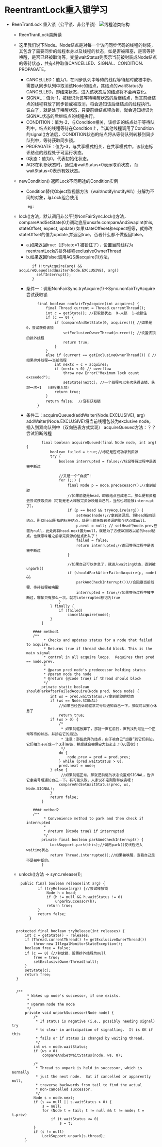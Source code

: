 # ReentrantLock重入锁学习

- ReenTrantLock 重入锁（公平锁、非公平锁）
    ![线程池类结构](lock.png)
    
    - ReenTrantLock类解读
    
    - 这里我们说下Node。Node结点是对每一个访问同步代码的线程的封装，其包含了需要同步的线程本身以及线程的状态，如是否被阻塞，是否等待唤醒，是否已经被取消等。变量waitStatus则表示当前被封装成Node结点的等待状态，共有4种取值CANCELLED、SIGNAL、CONDITION、PROPAGATE。     
      - CANCELLED：值为1，在同步队列中等待的线程等待超时或被中断，需要从同步队列中取消该Node的结点，其结点的waitStatus为CANCELLED，即结束状态，进入该状态后的结点将不会再变化。     
      - SIGNAL：值为-1，被标识为该等待唤醒状态的后继结点，当其前继结点的线程释放了同步锁或被取消，将会通知该后继结点的线程执行。说白了，就是处于唤醒状态，只要前继结点释放锁，就会通知标识为SIGNAL状态的后继结点的线程执行。      
      - CONDITION：值为-2，与Condition相关，该标识的结点处于等待队列中，结点的线程等待在Condition上，当其他线程调用了Condition的signal()方法后，CONDITION状态的结点将从等待队列转移到同步队列中，等待获取同步锁。     
      - PROPAGATE：值为-3，与共享模式相关，在共享模式中，该状态标识结点的线程处于可运行状态。      
      - 0状态：值为0，代表初始化状态。
      - AQS在判断状态时，通过用waitStatus>0表示取消状态，而waitStatus<0表示有效状态。
    - newCondition() 返回Lock不同用途的Condition实例
       - Condition替代Object监视器方法（wait\notify\notifyAll\）分解为不同的对象，与Lock组合使用
       ```
           eg: 
       ```
    - lock()方法，默认调用非公平锁NonFairSync.lock()方法，compareAndSetState(0,1)调动底层unsafe.compareAndSwapInt(this, stateOffset, expect, update)
        如果stateOffeset和expect相等，就修改stateOffset的值为update,并返回true，否者什么都不做返回false。
        - a.如果返回true:（即state=1 被锁住了），设置当前线程为reentrantLock的排外线程exclusiveOwnerThread
        - b.如果返回false:调用AQS类acquire(1)方法，
        ```
              if (!tryAcquire(arg) && acquireQueued(addWaiter(Node.EXCLUSIVE), arg))
                selfInterrupt();
              }
        ```
        
        - 条件一：调用NonFairSync.tryAcquire(1)->Sync.nonfairTryAcquire 尝试获取锁
             ```
                  final boolean nonfairTryAcquire(int acquires) { 
                      final Thread current = Thread.currentThread(); 
                      int c = getState(); //获取锁状态  0-未锁  1-被锁住
                      if (c == 0) { 
                          if (compareAndSetState(0, acquires)){ //如果是0，尝试获得该锁
                              setExclusiveOwnerThread(current); //设置该锁的排外线程
                              return true; 
                          } 
                      } 
                      else if (current == getExclusiveOwnerThread()) { //如果排外线程==当前线程
                          int nextc = c + acquires; 
                          if (nextc < 0) // overflow 
                              throw new Error("Maximum lock count exceeded"); 
                              setState(nextc); //一个线程可以多次获得该锁，获取一次+1  （线程重入锁）
                          return true; 
                      } 
                      return false;  //没有获取锁
                  }
             ```
        - 条件二：acquireQueued(addWaiter(Node.EXCLUSIVE), arg)  
                    addWaiter(Node.EXCLUSIVE)将当前线程包装为exclusive node，插入到双向队列中（双向链表方式实现）
                    acquireQueued方法：？？尝试阻断线程
             ```
                    final boolean acquireQueued(final Node node, int arg) {
                        boolean failed = true;//标记是否成功拿到资源
                        try {
                            boolean interrupted = false;//标记等待过程中是否被中断过
                            
                            //又是一个“自旋”！
                            for (;;) {
                                final Node p = node.predecessor();//拿到前驱
                                //如果前驱是head，即该结点已成老二，那么便有资格去尝试获取资源（可能是老大释放完资源唤醒自己的，当然也可能被interrupt了）。
                                if (p == head && tryAcquire(arg)) {
                                    setHead(node);//拿到资源后，将head指向该结点。所以head所指的标杆结点，就是当前获取到资源的那个结点或null。
                                    p.next = null; // setHead中node.prev已置为null，此处再将head.next置为null，就是为了方便GC回收以前的head结点。也就意味着之前拿完资源的结点出队了！
                                    failed = false;
                                    return interrupted;//返回等待过程中是否被中断过
                                }
                                
                                //如果自己可以休息了，就进入waiting状态，直到被unpark()
                                if (shouldParkAfterFailedAcquire(p, node) &&
                                    parkAndCheckInterrupt())//会阻塞当前线程，等待线程被唤醒
                                    interrupted = true;//如果等待过程中被中断过，哪怕只有那么一次，就将interrupted标记为true
                            }
                        } finally {
                            if (failed)
                                cancelAcquire(node);
                        }
                    }
             ```
             ```
                #### method1
                /**
                     * Checks and updates status for a node that failed to acquire.
                     * Returns true if thread should block. This is the main signal
                     * control in all acquire loops.  Requires that pred == node.prev.
                     *
                     * @param pred node's predecessor holding status
                     * @param node the node
                     * @return {@code true} if thread should block
                     */
                    private static boolean shouldParkAfterFailedAcquire(Node pred, Node node) {
                        int ws = pred.waitStatus;//拿到前驱的状态
                        if (ws == Node.SIGNAL)
                            //如果已经告诉前驱拿完号后通知自己一下，那就可以安心休息了
                            return true;
                        if (ws > 0) {
                            /*
                             * 如果前驱放弃了，那就一直往前找，直到找到最近一个正常等待的状态，并排在它的后边。
                             * 注意：那些放弃的结点，由于被自己“加塞”到它们前边，它们相当于形成一个无引用链，稍后就会被保安大叔赶走了(GC回收)！
                             */
                            do {
                                node.prev = pred = pred.prev;
                            } while (pred.waitStatus > 0);
                            pred.next = node;
                        } else {
                             //如果前驱正常，那就把前驱的状态设置成SIGNAL，告诉它拿完号后通知自己一下。有可能失败，人家说不定刚刚释放完呢！
                            compareAndSetWaitStatus(pred, ws, Node.SIGNAL);
                        }
                        return false;
                    }
             
                #### method2
                /**
                     * Convenience method to park and then check if interrupted
                     *
                     * @return {@code true} if interrupted
                     */
                    private final boolean parkAndCheckInterrupt() {
                        LockSupport.park(this);//调用park()使线程进入waiting状态
                        return Thread.interrupted();//如果被唤醒，查看自己是不是被中断的。
                    }
             ```
    - unlock()方法 -> sync.release(1);
    ```
        public final boolean release(int arg) {
                if (tryRelease(arg)) {//尝试释放锁
                    Node h = head;
                    if (h != null && h.waitStatus != 0)
                        unparkSuccessor(h);
                    return true;
                }
                return false;
            }
            
    ```        
        protected final boolean tryRelease(int releases) {
            int c = getState() - releases;
            if (Thread.currentThread() != getExclusiveOwnerThread())
                throw new IllegalMonitorStateException();
            boolean free = false;
            if (c == 0) {//释放锁，设置排外线程为null
                free = true;
                setExclusiveOwnerThread(null);
            }
            setState(c);
            return free;
        }
    ```
    ```
        /**
             * Wakes up node's successor, if one exists.
             *
             * @param node the node
             */
            private void unparkSuccessor(Node node) {
                /*
                 * If status is negative (i.e., possibly needing signal) try
                 * to clear in anticipation of signalling.  It is OK if this
                 * fails or if status is changed by waiting thread.
                 */
                int ws = node.waitStatus;
                if (ws < 0)
                    compareAndSetWaitStatus(node, ws, 0);
        
                /*
                 * Thread to unpark is held in successor, which is normally
                 * just the next node.  But if cancelled or apparently null,
                 * traverse backwards from tail to find the actual
                 * non-cancelled successor.
                 */
                Node s = node.next;
                if (s == null || s.waitStatus > 0) {
                    s = null;
                    for (Node t = tail; t != null && t != node; t = t.prev)
                        if (t.waitStatus <= 0)
                            s = t;
                }
                if (s != null)
                    LockSupport.unpark(s.thread);
            }
    ```